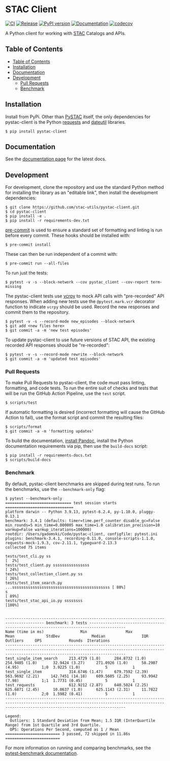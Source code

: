 # STAC Client <!-- omit in toc -->

[![CI](https://github.com/stac-utils/pystac-client/actions/workflows/continuous-integration.yml/badge.svg)](https://github.com/stac-utils/pystac-client/actions/workflows/continuous-integration.yml)
[![Release](https://github.com/stac-utils/pystac-client/actions/workflows/release.yml/badge.svg)](https://github.com/stac-utils/pystac-client/actions/workflows/release.yml)
[![PyPI version](https://badge.fury.io/py/pystac-client.svg)](https://badge.fury.io/py/pystac-client)
[![Documentation](https://readthedocs.org/projects/pystac-client/badge/?version=latest)](https://pystac-client.readthedocs.io/en/latest/)
[![codecov](https://codecov.io/gh/stac-utils/pystac-client/branch/main/graph/badge.svg)](https://codecov.io/gh/stac-utils/pystac-client)


A Python client for working with [STAC](https://stacspec.org/) Catalogs and APIs.

## Table of Contents

- [Table of Contents](#table-of-contents)
- [Installation](#installation)
- [Documentation](#documentation)
- [Development](#development)
  - [Pull Requests](#pull-requests)
  - [Benchmark](#benchmark)

## Installation

Install from PyPi. Other than [PySTAC](https://pystac.readthedocs.io) itself, the only dependencies for pystac-client is the Python [requests](https://docs.python-requests.org) and [dateutil](https://dateutil.readthedocs.io) libraries.

```shell
$ pip install pystac-client
```

## Documentation

See the [documentation page](https://pystac-client.readthedocs.io/en/latest/) for the latest docs.

## Development

For development, clone the repository and use the standard Python method for installing
the library as an "editable link", then install the development dependencies:

```shell
$ git clone https://github.com/stac-utils/pystac-client.git
$ cd pystac-client
$ pip install -e .
$ pip install -r requirements-dev.txt
```

[pre-commit](https://pre-commit.com/) is used to ensure a standard set of formatting and
linting is run before every commit. These hooks should be installed with:

```shell
$ pre-commit install
```

These can then be run independent of a commit with:

```shell
$ pre-commit run --all-files
```

To run just the tests:

```shell
$ pytest -v -s --block-network --cov pystac_client --cov-report term-missing
```

The pystac-client tests use [vcrpy](https://vcrpy.readthedocs.io/en/latest/) to mock API calls
with "pre-recorded" API responses. When adding new tests use the `@pytest.mark.vcr` decorator
function to indicate `vcrpy` should be used. Record the new responses and commit them to the
repository.

```shell
$ pytest -v -s --record-mode new_episodes --block-network
$ git add <new files here>
$ git commit -a -m 'new test episodes'
```

To update pystac-client to use future versions of STAC API, the existing recorded API responses
should be "re-recorded":

```shell
$ pytest -v -s --record-mode rewrite --block-network
$ git commit -a -m 'updated test episodes'
```

### Pull Requests

To make Pull Requests to pystac-client, the code must pass linting, formatting, and code tests. To run
the entire suit of checks and tests that will be run the GitHub Action Pipeline, use the `test` script.

```shell
$ scripts/test
```

If automatic formatting is desired (incorrect formatting will cause the GitHub Action to fail),
use the format script and commit the resulting files:

```shell
$ scripts/format
$ git commit -a -m 'formatting updates'
```

To build the documentation, [install Pandoc](https://pandoc.org/installing.html), install the
Python documentation requirements via pip, then use the `build-docs` script:

```shell
$ pip install -r requirements-docs.txt
$ scripts/build-docs
```

### Benchmark

By default, pystac-client benchmarks are skipped during test runs.
To run the benchmarks, use the `--benchmark-only` flag:

```shell
$ pytest --benchmark-only
============================= test session starts ==============================
platform darwin -- Python 3.9.13, pytest-6.2.4, py-1.10.0, pluggy-0.13.1
benchmark: 3.4.1 (defaults: timer=time.perf_counter disable_gc=False min_rounds=5 min_time=0.000005 max_time=1.0 calibration_precision=10 warmup=False warmup_iterations=100000)
rootdir: /Users/gadomski/Code/pystac-client, configfile: pytest.ini
plugins: benchmark-3.4.1, recording-0.11.0, console-scripts-1.1.0, requests-mock-1.9.3, cov-2.11.1, typeguard-2.13.3
collected 75 items

tests/test_cli.py ss                                                     [  2%]
tests/test_client.py ssssssssssssssss                                    [ 24%]
tests/test_collection_client.py ss                                       [ 26%]
tests/test_item_search.py ...sssssssssssssssssssssssssssssssssssssssssss [ 88%]
s                                                                        [ 89%]
tests/test_stac_api_io.py ssssssss                                       [100%]


--------------------------------------------------------------------------------------- benchmark: 3 tests --------------------------------------------------------------------------------------
Name (time in ms)                Min                 Max                Mean              StdDev              Median                IQR            Outliers     OPS            Rounds  Iterations
-------------------------------------------------------------------------------------------------------------------------------------------------------------------------------------------------
test_single_item_search     213.4729 (1.0)      284.8732 (1.0)      254.9405 (1.0)       32.9424 (3.27)     271.0926 (1.0)      58.2907 (4.95)          1;0  3.9225 (1.0)           5           1
test_single_item            314.6746 (1.47)     679.7592 (2.39)     563.9692 (2.21)     142.7451 (14.18)    609.5605 (2.25)     93.9942 (7.98)          1;1  1.7731 (0.45)          5           1
test_requests               612.9212 (2.87)     640.5024 (2.25)     625.6871 (2.45)      10.0637 (1.0)      625.1143 (2.31)     11.7822 (1.0)           2;0  1.5982 (0.41)          5           1
-------------------------------------------------------------------------------------------------------------------------------------------------------------------------------------------------

Legend:
  Outliers: 1 Standard Deviation from Mean; 1.5 IQR (InterQuartile Range) from 1st Quartile and 3rd Quartile.
  OPS: Operations Per Second, computed as 1 / Mean
======================== 3 passed, 72 skipped in 11.86s ========================
```

For more information on running and comparing benchmarks, see the [pytest-benchmark documentation](https://pytest-benchmark.readthedocs.io/en/latest/).
